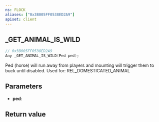```yaml
---
ns: FLOCK
aliases: ["0x3B005FF0538ED2A9"]
apiset: client
---
```

## _GET_ANIMAL_IS_WILD

```c
// 0x3B005FF0538ED2A9
Any _GET_ANIMAL_IS_WILD(Ped ped);
```

Ped (horse) will run away from players and mounting will trigger them to buck until disabled.
Used for: REL_DOMESTICATED_ANIMAL

## Parameters
* **ped**:

## Return value

